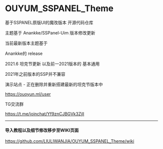 # OUYUM_SSPANEL_Theme
基于SSPANEL原版UI的魔改版本 开源代码仓库

主题基于
Anankke/SSPanel-Uim 版本修改更新

当前最新版本主题基于

Anankke的 release

2021.6 坦克节更新 以及前一2021版本的 基本通用

2021年之前版本的SSP并不兼容

演示站点 - 正在删除并重新搭建最新的坦克节版本中

https://ouoyun.ml/user


TG交流群

https://t.me/joinchat/Yf9znCJBGVk3Zjll


__________________________________________


#### 导入教程以及细节修改移步至WIKI页面

https://github.com/LIULIWANJIA/OUYUM_SSPANEL_Theme/wiki


